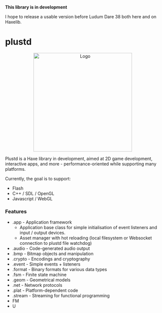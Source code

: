 **This library is in development**

I hope to release a usable version before Ludum Dare 38 both here and on Haxelib.

# plustd #

<center><img src="https://rawgit.com/Aurel300/plustd/master/assets/logo/logo.svg" alt="Logo" width="320"></center>

Plustd is a Haxe library in development, aimed at 2D game development, interactive apps, and more - performance-oriented while supporting many platforms.

Currently, the goal is to support:

 - Flash
 - C++ / SDL / OpenGL
 - Javascript / WebGL

### Features ###

 - .app - Application framework
   - Application base class for simple initialisation of event listeners and input / output devices.
   - Asset manager with hot reloading (local filesystem or Websocket connection to plustd file watchdog)
 - .audio - Code-generated audio output
 - .bmp - Bitmap objects and manipulation
 - .crypto - Encodings and cryptography
 - .event - Simple events + listeners
 - .format - Binary formats for various data types
 - .fsm - Finite state machine
 - .geom - Geometrical models
 - .net - Network protocols
 - .plat - Platform-dependent code
 - .stream - Streaming for functional programming
 - FM
 - U